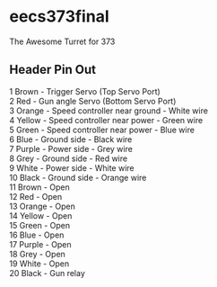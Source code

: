 eecs373final
============

The Awesome Turret for 373

Header Pin Out
--------------
1 Brown   - Trigger Servo (Top Servo Port)  
2 Red     - Gun angle Servo (Bottom Servo Port)   
3 Orange  - Speed controller near ground - White wire   
4 Yellow  - Speed controller near power  - Green wire   
5 Green   - Speed controller near power  - Blue wire  
6 Blue    - Ground side                  - Black wire  
7 Purple  - Power side                   - Grey wire  
8 Grey    - Ground side                  - Red wire  
9 White   - Power side                   - White wire   
10 Black  - Ground side                  - Orange wire  
11 Brown  - Open  
12 Red    - Open  
13 Orange - Open  
14 Yellow - Open  
15 Green  - Open  
16 Blue   - Open  
17 Purple - Open  
18 Grey   - Open  
19 White  - Open  
20 Black  - Gun relay  
